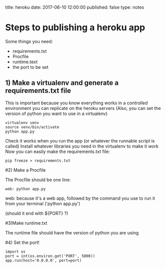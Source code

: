 title: heroku
date: 2017-06-10 12:00:00
published: false
type: notes

# Steps to publishing a heroku app
Some things you need:
- requirements.txt
- Procfile
- runtime.text
- the port to be set


## 1) Make a virtualenv and generate a requirements.txt file

This is important because you know everything works in a controlled environment you can replicate on the heroku servers
(Also, you can set the version of python you want to use in a virtualenv)

``` 
virtualenv venv
source venv/bin/activate
python app.py 
```
Check it works when you run the app (or whatever the runnable script is called)
Install whatever libraries you need in the virtualenv to make it work
Now you can easily make the requirements.txt file:

```
pip freeze > requirements.txt
```

#2) Make a Procfile

The Procfile should be one line:

```
web: python app.py
```
web: because it's a web app, followed by the command you use to run it from your terminal ('python app.py')

(should it end with  ${PORT} ?)


#3)Make runtime.txt

The runtime file should have the version of python you are using


#4) Set the port!
 

```
import os
port = int(os.environ.get('PORT', 5000))
app.run(host='0.0.0.0', port=port)
```
